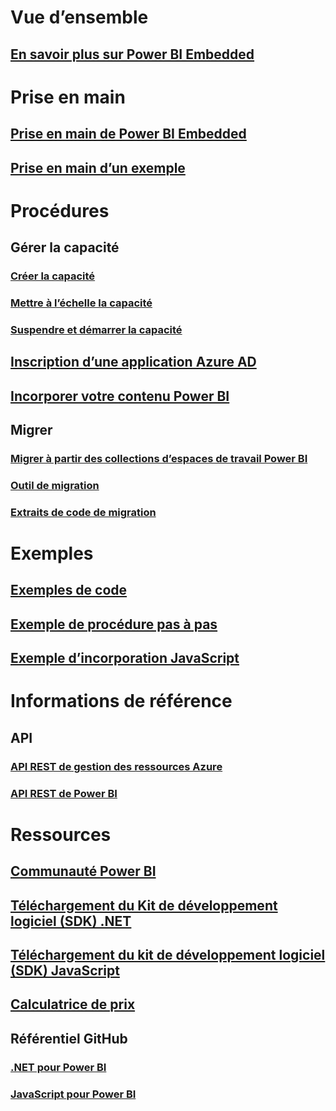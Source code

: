 # Vue d’ensemble
## [En savoir plus sur Power BI Embedded](what-is-power-bi-embedded.md)

# Prise en main
## [Prise en main de Power BI Embedded](get-started.md)
## [Prise en main d’un exemple](https://powerbi.microsoft.com/documentation/powerbi-developer-embed-sample-app-owns-data/)

# Procédures
## Gérer la capacité
### [Créer la capacité](create-capacity.md)
### [Mettre à l’échelle la capacité](scale-capacity.md)
### [Suspendre et démarrer la capacité](pause-start.md)
## [Inscription d’une application Azure AD](https://powerbi.microsoft.com/documentation/powerbi-developer-register-app/)
## [Incorporer votre contenu Power BI](https://powerbi.microsoft.com/documentation/powerbi-developer-embedding-content/)

## Migrer
### [Migrer à partir des collections d’espaces de travail Power BI](migrate-from-power-bi-workspace-collections.md)
### [Outil de migration](migrate-tool.md)
### [Extraits de code de migration](migrate-code-snippets.md)

# Exemples
## [Exemples de code](https://github.com/Microsoft/PowerBI-Developer-Samples)
## [Exemple de procédure pas à pas](https://powerbi.microsoft.com/documentation/powerbi-developer-embed-sample-app-owns-data/)
## [Exemple d’incorporation JavaScript](https://microsoft.github.io/PowerBI-JavaScript/demo/)

# Informations de référence
## API
### [API REST de gestion des ressources Azure](https://docs.microsoft.com/rest/api/power-bi-embedded/)
### [API REST de Power BI](https://msdn.microsoft.com/en-us/library/mt147898.aspx)

# Ressources
## [Communauté Power BI](http://community.powerbi.com/t5/Developer/bd-p/Developer)
## [Téléchargement du Kit de développement logiciel (SDK) .NET](https://www.nuget.org/packages/Microsoft.PowerBI.Api/)
## [Téléchargement du kit de développement logiciel (SDK) JavaScript](https://www.nuget.org/packages/Microsoft.PowerBI.JavaScript/)
## [Calculatrice de prix](https://azure.microsoft.com/pricing/calculator/)
## Référentiel GitHub
### [.NET pour Power BI](https://github.com/Microsoft/PowerBI-CSharp)
### [JavaScript pour Power BI](https://github.com/Microsoft/PowerBI-JavaScript)


